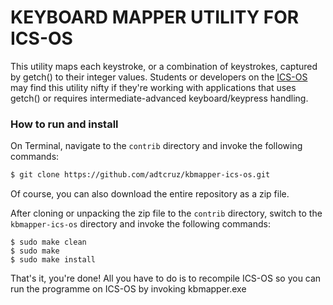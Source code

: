 # KEYBOARD MAPPER UTILITY FOR ICS-OS
This utility maps each keystroke, or a combination of keystrokes,
captured by getch() to their integer values. Students or developers
on the [ICS-OS](https://github.com/srg-ics-uplb/ics-os/tree/master/ics-os) may find this utility nifty if they're working with
applications that uses getch() or requires intermediate-advanced
keyboard/keypress handling.

### How to run and install
On Terminal, navigate to the ```contrib``` directory and invoke the following commands:
```sh
$ git clone https://github.com/adtcruz/kbmapper-ics-os.git
```
Of course, you can also download the entire repository as a zip file.

After cloning or unpacking the zip file to the ```contrib``` directory, switch to the ```kbmapper-ics-os``` directory and invoke the following commands:

```
$ sudo make clean
$ sudo make
$ sudo make install
```

That's it, you're done! All you have to do is to recompile ICS-OS so you can run the programme on ICS-OS by invoking kbmapper.exe
